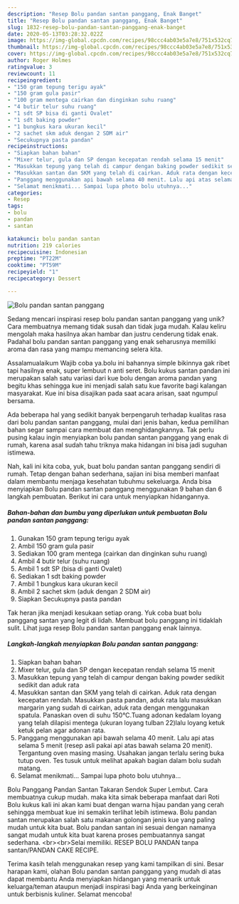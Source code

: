 ```yaml
---
description: "Resep Bolu pandan santan panggang, Enak Banget"
title: "Resep Bolu pandan santan panggang, Enak Banget"
slug: 1832-resep-bolu-pandan-santan-panggang-enak-banget
date: 2020-05-13T03:28:32.022Z
image: https://img-global.cpcdn.com/recipes/98ccc4ab03e5a7e8/751x532cq70/bolu-pandan-santan-panggang-foto-resep-utama.jpg
thumbnail: https://img-global.cpcdn.com/recipes/98ccc4ab03e5a7e8/751x532cq70/bolu-pandan-santan-panggang-foto-resep-utama.jpg
cover: https://img-global.cpcdn.com/recipes/98ccc4ab03e5a7e8/751x532cq70/bolu-pandan-santan-panggang-foto-resep-utama.jpg
author: Roger Holmes
ratingvalue: 3
reviewcount: 11
recipeingredient:
- "150 gram tepung terigu ayak"
- "150 gram gula pasir"
- "100 gram mentega cairkan dan dinginkan suhu ruang"
- "4 butir telur suhu ruang"
- "1 sdt SP bisa di ganti Ovalet"
- "1 sdt baking powder"
- "1 bungkus kara ukuran kecil"
- "2 sachet skm aduk dengan 2 SDM air"
- "Secukupnya pasta pandan"
recipeinstructions:
- "Siapkan bahan bahan"
- "Mixer telur, gula dan SP dengan kecepatan rendah selama 15 menit"
- "Masukkan tepung yang telah di campur dengan baking powder sedikit sedikit dan aduk rata"
- "Masukkan santan dan SKM yang telah di cairkan. Aduk rata dengan kecepatan rendah. Masukkan pasta pandan, aduk rata lalu masukkan margarin yang sudah di cairkan, aduk rata dengan menggunakan spatula. Panaskan oven di suhu 150°C.Tuang adonan kedalam loyang yang telah dilapisi mentega (ukuran loyang tulban 22)lalu loyang ketuk ketuk pelan agar adonan rata."
- "Panggang menggunakan api bawah selama 40 menit. Lalu api atas selama 5 menit (resep asli pakai api atas bawah selama 20 menit). Tergantung oven masing masing. Usahakan jangan terlalu sering buka tutup oven. Tes tusuk untuk melihat apakah bagian dalam bolu sudah matang."
- "Selamat menikmati... Sampai lupa photo bolu utuhnya..."
categories:
- Resep
tags:
- bolu
- pandan
- santan

katakunci: bolu pandan santan 
nutrition: 219 calories
recipecuisine: Indonesian
preptime: "PT22M"
cooktime: "PT59M"
recipeyield: "1"
recipecategory: Dessert

---
```



![Bolu pandan santan panggang](https://img-global.cpcdn.com/recipes/98ccc4ab03e5a7e8/751x532cq70/bolu-pandan-santan-panggang-foto-resep-utama.jpg)

Sedang mencari inspirasi resep bolu pandan santan panggang yang unik? Cara membuatnya memang tidak susah dan tidak juga mudah. Kalau keliru mengolah maka hasilnya akan hambar dan justru cenderung tidak enak. Padahal bolu pandan santan panggang yang enak seharusnya memiliki aroma dan rasa yang mampu memancing selera kita.

Assalamualaikum Wajib coba ya.bolu ini bahannya simple bikinnya gak ribet tapi hasilnya enak, super lembuut n anti seret. Bolu kukus santan pandan ini merupakan salah satu variasi dari kue bolu dengan aroma pandan yang begitu khas sehingga kue ini menjadi salah satu kue favorite bagi kalangan masyarakat. Kue ini bisa disajikan pada saat acara arisan, saat ngumpul bersama.

Ada beberapa hal yang sedikit banyak berpengaruh terhadap kualitas rasa dari bolu pandan santan panggang, mulai dari jenis bahan, kedua pemilihan bahan segar sampai cara membuat dan menghidangkannya. Tak perlu pusing kalau ingin menyiapkan bolu pandan santan panggang yang enak di rumah, karena asal sudah tahu triknya maka hidangan ini bisa jadi suguhan istimewa.


Nah, kali ini kita coba, yuk, buat bolu pandan santan panggang sendiri di rumah. Tetap dengan bahan sederhana, sajian ini bisa memberi manfaat dalam membantu menjaga kesehatan tubuhmu sekeluarga. Anda bisa menyiapkan Bolu pandan santan panggang menggunakan 9 bahan dan 6 langkah pembuatan. Berikut ini cara untuk menyiapkan hidangannya.

<!--inarticleads1-->

##### Bahan-bahan dan bumbu yang diperlukan untuk pembuatan Bolu pandan santan panggang:

1. Gunakan 150 gram tepung terigu ayak
1. Ambil 150 gram gula pasir
1. Sediakan 100 gram mentega (cairkan dan dinginkan suhu ruang)
1. Ambil 4 butir telur (suhu ruang)
1. Ambil 1 sdt SP (bisa di ganti Ovalet)
1. Sediakan 1 sdt baking powder
1. Ambil 1 bungkus kara ukuran kecil
1. Ambil 2 sachet skm (aduk dengan 2 SDM air)
1. Siapkan Secukupnya pasta pandan


Tak heran jika menjadi kesukaan setiap orang. Yuk coba buat bolu panggang santan yang legit di lidah. Membuat bolu panggang ini tidaklah sulit. Lihat juga resep Bolu pandan santan panggang enak lainnya. 

<!--inarticleads2-->

##### Langkah-langkah menyiapkan Bolu pandan santan panggang:

1. Siapkan bahan bahan
1. Mixer telur, gula dan SP dengan kecepatan rendah selama 15 menit
1. Masukkan tepung yang telah di campur dengan baking powder sedikit sedikit dan aduk rata
1. Masukkan santan dan SKM yang telah di cairkan. Aduk rata dengan kecepatan rendah. Masukkan pasta pandan, aduk rata lalu masukkan margarin yang sudah di cairkan, aduk rata dengan menggunakan spatula. Panaskan oven di suhu 150°C.Tuang adonan kedalam loyang yang telah dilapisi mentega (ukuran loyang tulban 22)lalu loyang ketuk ketuk pelan agar adonan rata.
1. Panggang menggunakan api bawah selama 40 menit. Lalu api atas selama 5 menit (resep asli pakai api atas bawah selama 20 menit). Tergantung oven masing masing. Usahakan jangan terlalu sering buka tutup oven. Tes tusuk untuk melihat apakah bagian dalam bolu sudah matang.
1. Selamat menikmati... Sampai lupa photo bolu utuhnya...


Bolu Panggang Pandan Santan Takaran Sendok Super Lembut. Cara membuatnya cukup mudah. maka kita simak beberapa manfaat dari Roti Bolu kukus kali ini akan kami buat dengan warna hijau pandan yang cerah sehingga membuat kue ini semakin terlihat lebih istimewa. Bolu pandan santan merupakan salah satu makanan golongan jenis kue yang paling mudah untuk kita buat. Bolu pandan santan ini sesuai dengan namanya sangat mudah untuk kita buat karena proses pembuatannya sangat sederhana. &lt;br&gt;&lt;br&gt;Selai memiliki. RESEP BOLU PANDAN tanpa santan/PANDAN CAKE RECIPE. 

Terima kasih telah menggunakan resep yang kami tampilkan di sini. Besar harapan kami, olahan Bolu pandan santan panggang yang mudah di atas dapat membantu Anda menyiapkan hidangan yang menarik untuk keluarga/teman ataupun menjadi inspirasi bagi Anda yang berkeinginan untuk berbisnis kuliner. Selamat mencoba!
